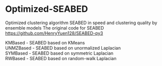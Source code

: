 # Optimized-SEABED
Optimized clustering algorithm SEABED in speed and clustering quality by ensemble models
The original code for SEABED https://github.com/HenryYuen128/SEABED-py3

KMBased - SEABED based on KMeans  
UNMZBased - SEABED based on unormalized Laplacian  
SYMBased - SEABED based on symmetric Laplacian  
RWBased - SEABED based on random-walk Laplacian  
